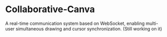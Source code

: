 # Collaborative-Canva
A real-time communication system based on WebSocket, enabling multi-user simultaneous drawing and cursor synchronization. (Still working on it)
